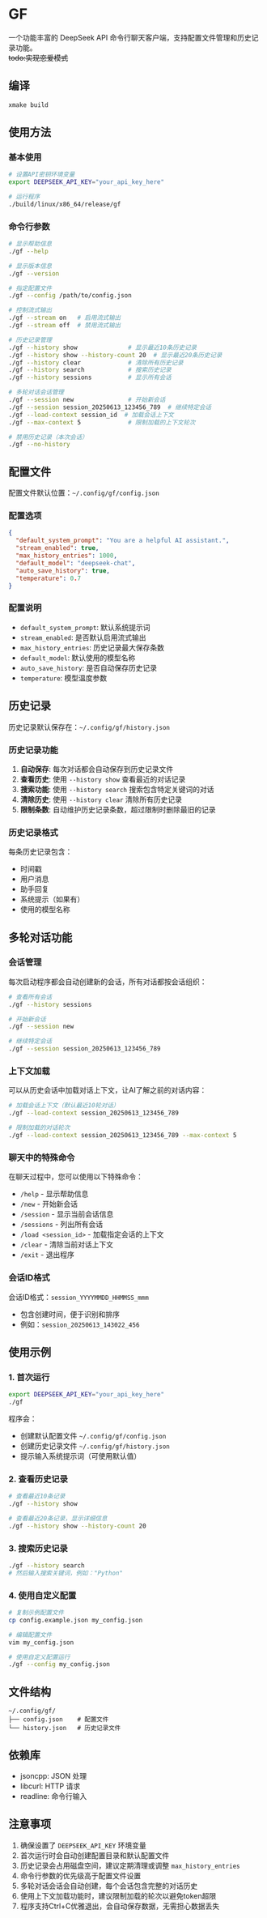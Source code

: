 # GF

一个功能丰富的 DeepSeek API 命令行聊天客户端，支持配置文件管理和历史记录功能。  
~~todo:实现恋爱模式~~
## 编译

```bash
xmake build
```

## 使用方法

### 基本使用

```bash
# 设置API密钥环境变量
export DEEPSEEK_API_KEY="your_api_key_here"

# 运行程序
./build/linux/x86_64/release/gf
```

### 命令行参数

```bash
# 显示帮助信息
./gf --help

# 显示版本信息
./gf --version

# 指定配置文件
./gf --config /path/to/config.json

# 控制流式输出
./gf --stream on   # 启用流式输出
./gf --stream off  # 禁用流式输出

# 历史记录管理
./gf --history show              # 显示最近10条历史记录
./gf --history show --history-count 20  # 显示最近20条历史记录
./gf --history clear             # 清除所有历史记录
./gf --history search            # 搜索历史记录
./gf --history sessions          # 显示所有会话

# 多轮对话会话管理
./gf --session new               # 开始新会话
./gf --session session_20250613_123456_789  # 继续特定会话
./gf --load-context session_id  # 加载会话上下文
./gf --max-context 5             # 限制加载的上下文轮次

# 禁用历史记录（本次会话）
./gf --no-history
```

## 配置文件

配置文件默认位置：`~/.config/gf/config.json`

### 配置选项

```json
{
  "default_system_prompt": "You are a helpful AI assistant.",
  "stream_enabled": true,
  "max_history_entries": 1000,
  "default_model": "deepseek-chat",
  "auto_save_history": true,
  "temperature": 0.7
}
```

### 配置说明

- `default_system_prompt`: 默认系统提示词
- `stream_enabled`: 是否默认启用流式输出
- `max_history_entries`: 历史记录最大保存条数
- `default_model`: 默认使用的模型名称
- `auto_save_history`: 是否自动保存历史记录
- `temperature`: 模型温度参数

## 历史记录

历史记录默认保存在：`~/.config/gf/history.json`

### 历史记录功能

1. **自动保存**: 每次对话都会自动保存到历史记录文件
2. **查看历史**: 使用 `--history show` 查看最近的对话记录
3. **搜索功能**: 使用 `--history search` 搜索包含特定关键词的对话
4. **清除历史**: 使用 `--history clear` 清除所有历史记录
5. **限制条数**: 自动维护历史记录条数，超过限制时删除最旧的记录

### 历史记录格式

每条历史记录包含：
- 时间戳
- 用户消息  
- 助手回复
- 系统提示（如果有）
- 使用的模型名称

## 多轮对话功能

### 会话管理

每次启动程序都会自动创建新的会话，所有对话都按会话组织：

```bash
# 查看所有会话
./gf --history sessions

# 开始新会话
./gf --session new

# 继续特定会话
./gf --session session_20250613_123456_789
```

### 上下文加载

可以从历史会话中加载对话上下文，让AI了解之前的对话内容：

```bash
# 加载会话上下文（默认最近10轮对话）
./gf --load-context session_20250613_123456_789

# 限制加载的对话轮次
./gf --load-context session_20250613_123456_789 --max-context 5
```

### 聊天中的特殊命令

在聊天过程中，您可以使用以下特殊命令：

- `/help` - 显示帮助信息
- `/new` - 开始新会话
- `/session` - 显示当前会话信息
- `/sessions` - 列出所有会话
- `/load <session_id>` - 加载指定会话的上下文
- `/clear` - 清除当前对话上下文
- `/exit` - 退出程序


### 会话ID格式

会话ID格式：`session_YYYYMMDD_HHMMSS_mmm`
- 包含创建时间，便于识别和排序
- 例如：`session_20250613_143022_456`

## 使用示例

### 1. 首次运行

```bash
export DEEPSEEK_API_KEY="your_api_key_here"
./gf
```

程序会：
- 创建默认配置文件 `~/.config/gf/config.json`
- 创建历史记录文件 `~/.config/gf/history.json`
- 提示输入系统提示词（可使用默认值）

### 2. 查看历史记录

```bash
# 查看最近10条记录
./gf --history show

# 查看最近20条记录，显示详细信息
./gf --history show --history-count 20
```

### 3. 搜索历史记录

```bash
./gf --history search
# 然后输入搜索关键词，例如："Python"
```

### 4. 使用自定义配置

```bash
# 复制示例配置文件
cp config.example.json my_config.json

# 编辑配置文件
vim my_config.json

# 使用自定义配置运行
./gf --config my_config.json
```

## 文件结构

```
~/.config/gf/
├── config.json    # 配置文件
└── history.json   # 历史记录文件
```

## 依赖库
- jsoncpp: JSON 处理
- libcurl: HTTP 请求
- readline: 命令行输入

## 注意事项

1. 确保设置了 `DEEPSEEK_API_KEY` 环境变量
2. 首次运行时会自动创建配置目录和默认配置文件
3. 历史记录会占用磁盘空间，建议定期清理或调整 `max_history_entries`
4. 命令行参数的优先级高于配置文件设置
5. 多轮对话会话会自动创建，每个会话包含完整的对话历史
6. 使用上下文加载功能时，建议限制加载的轮次以避免token超限
7. 程序支持Ctrl+C优雅退出，会自动保存数据，无需担心数据丢失